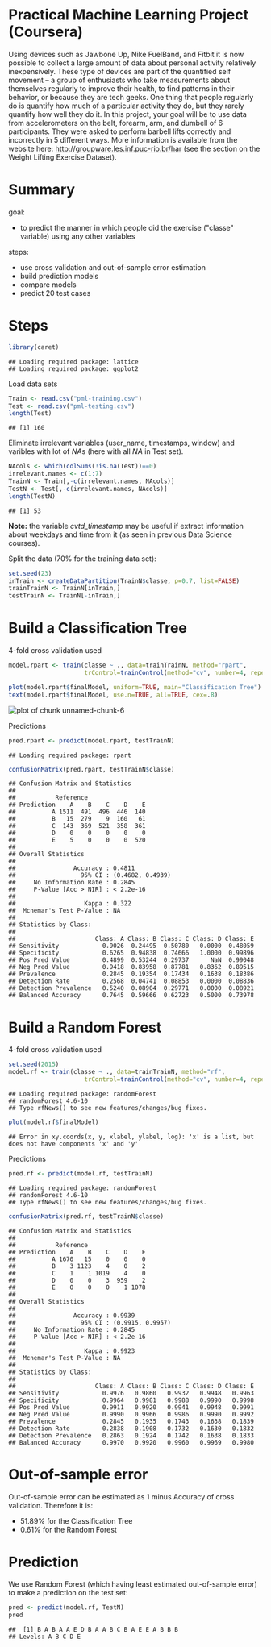 Practical Machine Learning Project (Coursera)
========================================================

Using devices such as Jawbone Up, Nike FuelBand, and Fitbit it is now possible to collect a large amount of data about personal activity relatively inexpensively. These type of devices are part of the quantified self movement – a group of enthusiasts who take measurements about themselves regularly to improve their health, to find patterns in their behavior, or because they are tech geeks. One thing that people regularly do is quantify how much of a particular activity they do, but they rarely quantify how well they do it. In this project, your goal will be to use data from accelerometers on the belt, forearm, arm, and dumbell of 6 participants. They were asked to perform barbell lifts correctly and incorrectly in 5 different ways. More information is available from the website here: http://groupware.les.inf.puc-rio.br/har (see the section on the Weight Lifting Exercise Dataset). 

# Summary

goal: 
- to predict the manner in which people did the exercise ("classe" variable) using any other variables  

steps:
- use cross validation and out-of-sample error estimation
- build prediction models
- compare models
- predict 20 test cases

# Steps

```r
library(caret)
```

```
## Loading required package: lattice
## Loading required package: ggplot2
```

Load data sets

```r
Train <- read.csv("pml-training.csv")
Test <- read.csv("pml-testing.csv")
length(Test)
```

```
## [1] 160
```

Eliminate irrelevant variables (user_name, timestamps, window) and varibles with lot of *NA*s (here with all *NA* in Test set).

```r
NAcols <- which(colSums(!is.na(Test))==0)
irrelevant.names <- c(1:7)
TrainN <- Train[,-c(irrelevant.names, NAcols)]
TestN <- Test[,-c(irrelevant.names, NAcols)]
length(TestN)
```

```
## [1] 53
```
**Note:** the variable *cvtd_timestamp* may be useful if extract information about weekdays and time from it (as seen in previous Data Science courses).


Split the data  (70% for the training data set):

```r
set.seed(23)
inTrain <- createDataPartition(TrainN$classe, p=0.7, list=FALSE)
trainTrainN <- TrainN[inTrain,]
testTrainN <- TrainN[-inTrain,]
```



# Build a Classification Tree

4-fold cross validation used

```r
model.rpart <- train(classe ~ ., data=trainTrainN, method="rpart", 
                     trControl=trainControl(method="cv", number=4, repeats=2))
```

```r
plot(model.rpart$finalModel, uniform=TRUE, main="Classification Tree")
text(model.rpart$finalModel, use.n=TRUE, all=TRUE, cex=.8)
```

![plot of chunk unnamed-chunk-6](figure/unnamed-chunk-6-1.png) 

Predictions

```r
pred.rpart <- predict(model.rpart, testTrainN)
```

```
## Loading required package: rpart
```

```r
confusionMatrix(pred.rpart, testTrainN$classe)
```

```
## Confusion Matrix and Statistics
## 
##           Reference
## Prediction    A    B    C    D    E
##          A 1511  491  496  446  140
##          B   15  279    9  160   61
##          C  143  369  521  358  361
##          D    0    0    0    0    0
##          E    5    0    0    0  520
## 
## Overall Statistics
##                                           
##                Accuracy : 0.4811          
##                  95% CI : (0.4682, 0.4939)
##     No Information Rate : 0.2845          
##     P-Value [Acc > NIR] : < 2.2e-16       
##                                           
##                   Kappa : 0.322           
##  Mcnemar's Test P-Value : NA              
## 
## Statistics by Class:
## 
##                      Class: A Class: B Class: C Class: D Class: E
## Sensitivity            0.9026  0.24495  0.50780   0.0000  0.48059
## Specificity            0.6265  0.94838  0.74666   1.0000  0.99896
## Pos Pred Value         0.4899  0.53244  0.29737      NaN  0.99048
## Neg Pred Value         0.9418  0.83958  0.87781   0.8362  0.89515
## Prevalence             0.2845  0.19354  0.17434   0.1638  0.18386
## Detection Rate         0.2568  0.04741  0.08853   0.0000  0.08836
## Detection Prevalence   0.5240  0.08904  0.29771   0.0000  0.08921
## Balanced Accuracy      0.7645  0.59666  0.62723   0.5000  0.73978
```

# Build a Random Forest

4-fold cross validation used

```r
set.seed(2015)
model.rf <- train(classe ~ ., data=trainTrainN, method="rf", 
                     trControl=trainControl(method="cv", number=4, repeats=2))
```

```
## Loading required package: randomForest
## randomForest 4.6-10
## Type rfNews() to see new features/changes/bug fixes.
```

```r
plot(model.rf$finalModel)
```

```
## Error in xy.coords(x, y, xlabel, ylabel, log): 'x' is a list, but does not have components 'x' and 'y'
```

Predictions

```r
pred.rf <- predict(model.rf, testTrainN)
```

```
## Loading required package: randomForest
## randomForest 4.6-10
## Type rfNews() to see new features/changes/bug fixes.
```

```r
confusionMatrix(pred.rf, testTrainN$classe)
```

```
## Confusion Matrix and Statistics
## 
##           Reference
## Prediction    A    B    C    D    E
##          A 1670   15    0    0    0
##          B    3 1123    4    0    2
##          C    1    1 1019    4    0
##          D    0    0    3  959    2
##          E    0    0    0    1 1078
## 
## Overall Statistics
##                                           
##                Accuracy : 0.9939          
##                  95% CI : (0.9915, 0.9957)
##     No Information Rate : 0.2845          
##     P-Value [Acc > NIR] : < 2.2e-16       
##                                           
##                   Kappa : 0.9923          
##  Mcnemar's Test P-Value : NA              
## 
## Statistics by Class:
## 
##                      Class: A Class: B Class: C Class: D Class: E
## Sensitivity            0.9976   0.9860   0.9932   0.9948   0.9963
## Specificity            0.9964   0.9981   0.9988   0.9990   0.9998
## Pos Pred Value         0.9911   0.9920   0.9941   0.9948   0.9991
## Neg Pred Value         0.9990   0.9966   0.9986   0.9990   0.9992
## Prevalence             0.2845   0.1935   0.1743   0.1638   0.1839
## Detection Rate         0.2838   0.1908   0.1732   0.1630   0.1832
## Detection Prevalence   0.2863   0.1924   0.1742   0.1638   0.1833
## Balanced Accuracy      0.9970   0.9920   0.9960   0.9969   0.9980
```

# Out-of-sample error

Out-of-sample error can be estimated as 1 minus Accuracy of cross validation.
Therefore it is:
- 51.89% for the Classification Tree
- 0.61% for the Random Forest

# Prediction

We use Random Forest (which having least estimated out-of-sample error) to make a prediction on the test set:


```r
pred <- predict(model.rf, TestN)
pred
```

```
##  [1] B A B A A E D B A A B C B A E E A B B B
## Levels: A B C D E
```
